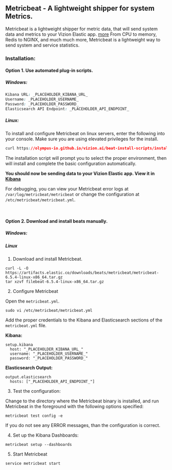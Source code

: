 ## Metricbeat - A lightweight shipper for system Metrics.

Metricbeat is a lightweight shipper for metric data, that will send system data and metrics to your Vizion Elastic app. [more](https://www.elastic.co/guide/en/beats/metricbeat/current/metricbeat-overview.html)
From CPU to memory, Redis to NGINX, and much much more, Metricbeat is a lightweight way to send system and service statistics.

### Installation:

#### <b>Option 1.</b> Use automated plug-in scripts.

##### Windows:

```css
Kibana URL: _PLACEHOLDER_KIBANA_URL_
Username: _PLACEHOLDER_USERNAME_
Password: _PLACEHOLDER_PASSWORD_
Elasticsearch API Endpoint: _PLACEHOLDER_API_ENDPOINT_
```

##### Linux:

To install and configure Metricbeat on linux servers, enter the following into your console. Make sure you are using elevated privileges for the install.

````CSS
curl https://olympus-io.github.io/vizion.ai/beat-install-scripts/install-config-metricbeat.sh > install-config-metricbeat.sh; chmod a+x  install-config-metricbeat.sh; ./install-config-metricbeat.sh _PLACEHOLDER_API_ENDPOINT_
````
    
The installation script will prompt you to select the proper environment, then will install and complete the basic configuration automatically.

**You should now be sending data to your Vizion Elastic app. View it in [Kibana](https://app.vizion.ai/app/kibana)**

For debugging, you can view your Metricbeat error logs at `/var/log/metricbeat/metricbeat` or change the configuration at `/etc/metricbeat/metricbeat.yml`.

<br>

#### <b>Option 2.</b> Download and install beats manually.

##### Windows:

##### Linux

1) Download and install Metricbeat.

```
curl -L -O https://artifacts.elastic.co/downloads/beats/metricbeat/metricbeat-6.5.4-linux-x86_64.tar.gz
tar xzvf filebeat-6.5.4-linux-x86_64.tar.gz
```

2) Configure Metricbeat

Open the ```metricbeat.yml```.

```
sudo vi /etc/metricbeat/metricbeat.yml
```

Add the proper credentials to the Kibana and Elasticsearch sections of the ```metricbeat.yml``` file. 

<b>Kibana:</b>

```
setup.kibana
  host: "_PLACEHOLDER_KIBANA_URL_"
  username: "_PLACEHOLDER_USERNAME_"
  password: "_PLACEHOLDER_PASSWORD_"
```

<b>Elasticsearch Output:</b>

```
output.elasticsearch
  hosts: ["_PLACEHOLDER_API_ENDPOINT_"]
```

3. Test the configuration:

Change to the directory where the Metricbeat binary is installed, and run Metricbeat in the foreground with the following options specified:

```
metricbeat test config -e
```

If you do not see any ERROR messages, than the configuration is correct.

4. Set up the Kibana Dashboards:

```
metricbeat setup --dashboards
```

5. Start Metricbeat

```
service metricbeat start
```





















